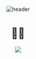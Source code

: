 
<div align="center">
  
![header](https://capsule-render.vercel.app/api?type=Cylinder&color=timeGradient&height=150&section=header&text=YUNJUNG💻&fontSize=30&desc=lena_heo😺&descAlignY=70)  
  
# 🙋‍♀️  
  <a href="https://open.kakao.com/o/sfUsZ18c" target="_blank"><img src="https://img.shields.io/badge/kakaoTalk-fff133?style=flat-square&logo=WeChat&logoColor=black"/></a>
  



</div>
